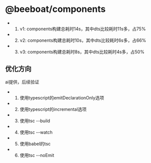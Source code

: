 # @beeboat/components

- 1. v1: components构建总耗时14s，其中dts比较耗时11s多，占75%
- 2. v2: components构建总耗时10s，其中dts比较耗时6s多，占66%
- 3. v3: components构建总耗时8s，其中dts比较耗时4s多，占50%

## 优化方向

ai提供，后续验证

- 1. 使用typescript的emitDeclarationOnly选项
- 2. 使用typescript的incremental选项
- 3. 使用tsc --build
- 4. 使用tsc --watch
- 5. 使用babel的tsc
- 6. 使用tsc --noEmit